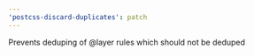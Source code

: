 ```yaml
---
'postcss-discard-duplicates': patch
---
```


Prevents deduping of @layer rules which should not be deduped
